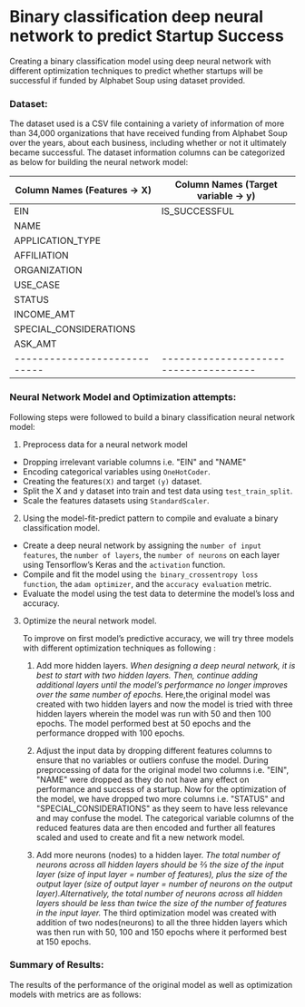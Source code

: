 # Binary classification deep neural network to predict Startup Success

Creating a binary classification model using  deep neural network with different optimization techniques to predict whether startups will be successful if funded by Alphabet Soup using dataset provided.

### Dataset:
The dataset used is a CSV file containing a variety of information of more than 34,000 organizations that have received funding from Alphabet Soup over the years, about each business, including whether or not it ultimately became successful. 
The dataset information columns can be categorized as below for building the neural network model:



Column Names (Features → X) |  Column Names (Target variable → y) |
----------------------------|-------------------------------------|
EIN                         |   IS_SUCCESSFUL                     |
NAME                        |                                     |        
APPLICATION_TYPE            |                                     |            
AFFILIATION                 |                                     |   
ORGANIZATION                |                                     |
USE_CASE                    |                                     |
STATUS                      |                                     |
INCOME_AMT                  |                                     |
SPECIAL_CONSIDERATIONS      |                                     |
ASK_AMT                     |                                     |
----------------------------|-------------------------------------| 


### Neural Network Model and Optimization attempts: 

Following steps were followed to build a binary classification neural network model:

1. Preprocess data for a neural network model

 * Dropping irrelevant variable columns i.e. "EIN" and "NAME"
 * Encoding categorical variables using `OneHotCoder`.
 * Creating the features`(X)` and target `(y)` dataset.
 * Split the X and y dataset into train and test data using `test_train_split`.
 * Scale the features datasets using `StandardScaler`.

2. Using the model-fit-predict pattern to compile and evaluate a binary classification model.

  * Create a deep neural network by assigning the `number of input features`, the `number of layers`,
  the `number of neurons` on each layer using Tensorflow’s Keras and the `activation` function.
  * Compile and fit the model using `the binary_crossentropy loss function`, the `adam optimizer`, and the
   `accuracy evaluation` metric.  
   * Evaluate the model using the test data to determine the model’s loss and accuracy.


3. Optimize the neural network model.

   To improve on first model’s predictive accuracy, we will try three models with different optimization 
   techniques as following :
   
   1. Add more hidden layers.
   *When designing a deep neural network, it is best to start with two hidden layers. Then, continue adding
   additional layers until the model’s performance no longer improves over the same number of
   epochs.*
   Here,the original model was created with two hidden layers and now the model is tried with three hidden
   layers wherein the model was run with 50 and then 100 epochs. The model performed best at 50 epochs and
   the performance dropped with 100 epochs.
   
   2. Adjust the input data by dropping different features columns to ensure that no variables or outliers
   confuse the model.
   During preprocessing of data for the original model two columns i.e. "EIN", "NAME" were dropped as they do 
   not  have any effect on performance and success of a startup. Now for the optimization of the model, we
   have dropped two more columns i.e. "STATUS" and "SPECIAL_CONSIDERATIONS" as they seem to have less 
   relevance and may confuse the model. The categorical variable columns of the reduced features data are
   then encoded and further all features scaled and used to create and fit a new network model.
   
   3. Add more neurons (nodes) to a hidden layer.
   *The total number of neurons across all hidden layers should be ⅔ the size of the input layer (size of 
   input layer = number of features), plus the size of the output layer (size of output layer = number of
   neurons on the output layer).Alternatively, the total number of neurons across all hidden layers should
   be less than twice the size of the number of features in the input layer.*
   The third optimization model was created with addition of two nodes(neurons) to all the three hidden 
   layers which was then run with 50, 100 and 150 epochs where it performed best at 150 epochs.
   
   
 ### Summary of Results:
  The results of the performance of the original model as well as optimization models with metrics are as
  follows:


